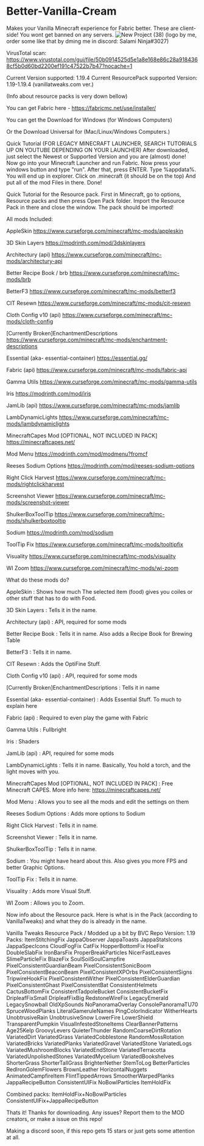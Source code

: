 # Better-Vanilla-Cream
Makes your Vanilla Minecraft experience for Fabric better. These are client-side! You wont get banned on any servers.
![New Project (38)](https://github.com/salrn/Better-Vanilla-Cream/assets/118051474/f14e0c2b-b10f-4317-87bf-2933a35281c1)
(logo by me, order some like that by dming me in discord: Salami Ninja#3027)


VirusTotal scan: https://www.virustotal.com/gui/file/50b0914525d5e1a8e168e86c28a9184368cf5b0d60bd2200ef191c47522b7b47?nocache=1




Current Version supported: 1.19.4
Current ResourcePack supported Version: 1.19-1.19.4 (vanillatweaks.com ver.)

(Info about resource packs is very down bellow)







You can get Fabric here - https://fabricmc.net/use/installer/

You can get the Download for Windows (for Windows Computers)

Or the Download Universal for (Mac/Linux/Windows Computers.)

Quick Tutorial (FOR LEGACY MINECRAFT LAUNCHER, SEARCH TUTORIALS UP ON YOUTUBE DEPENDING ON YOUR LAUNCHER)
After downloaded, just select the Newest or Supported Version and you are (almost) done! Now go into your Minecraft Launcher and run Fabric.
Now press your windows button and type "run". After that, press ENTER. Type %appdata%. You will end up in explorer. Click on .minecraft (it should be on the top)
And put all of the mod Files in there. Done!

Quick Tutorial for the Resource pack. First in Minecraft, go to options, Resource packs and then press Open Pack folder. Import the Resource Pack in there and close the window. The pack should be imported!

All mods Included: 


AppleSkin
https://www.curseforge.com/minecraft/mc-mods/appleskin

3D Skin Layers
https://modrinth.com/mod/3dskinlayers

Architectury (api)
https://www.curseforge.com/minecraft/mc-mods/architectury-api

Better Recipe Book / brb
https://www.curseforge.com/minecraft/mc-mods/brb

BetterF3
https://www.curseforge.com/minecraft/mc-mods/betterf3

CIT Resewn
https://www.curseforge.com/minecraft/mc-mods/cit-resewn

Cloth Config v10 (api)
https://www.curseforge.com/minecraft/mc-mods/cloth-config

[Currently Broken]EnchantmentDescriptions
https://www.curseforge.com/minecraft/mc-mods/enchantment-descriptions

Essential (aka- essential-container)
https://essential.gg/

Fabric (api)
https://www.curseforge.com/minecraft/mc-mods/fabric-api

Gamma Utils
https://www.curseforge.com/minecraft/mc-mods/gamma-utils

Iris
https://modrinth.com/mod/iris

JamLib (api)
https://www.curseforge.com/minecraft/mc-mods/jamlib

LambDynamicLights
https://www.curseforge.com/minecraft/mc-mods/lambdynamiclights

MinecraftCapes Mod [OPTIONAL, NOT INCLUDED IN PACK]
https://minecraftcapes.net/

Mod Menu
https://modrinth.com/mod/modmenu?fromcf

Reeses Sodium Options
https://modrinth.com/mod/reeses-sodium-options

Right Click Harvest
https://www.curseforge.com/minecraft/mc-mods/rightclickharvest

Screenshot Viewer
https://www.curseforge.com/minecraft/mc-mods/screenshot-viewer

ShulkerBoxToolTip
https://www.curseforge.com/minecraft/mc-mods/shulkerboxtooltip

Sodium
https://modrinth.com/mod/sodium

ToolTip Fix
https://www.curseforge.com/minecraft/mc-mods/tooltipfix

Visuality
https://www.curseforge.com/minecraft/mc-mods/visuality

WI Zoom
https://www.curseforge.com/minecraft/mc-mods/wi-zoom

What do these mods do?

AppleSkin : Shows how much The selected item (food) gives you coiles or other stuff that has to do with Food.

3D Skin Layers : Tells it in the name.

Architectury (api) : API, required for some mods

Better Recipe Book : Tells it in name. Also adds a Recipe Book for Brewing Table

BetterF3 : Tells it in name.

CIT Resewn : Adds the OptiFine Stuff.

Cloth Config v10 (api) : API, required for some mods

[Currently Broken]EnchantmentDescriptions : Tells it in name

Essential (aka- essential-container) : Adds Essential Stuff. To much to explain here

Fabric (api) : Required to even play the game with Fabric

Gamma Utils : Fullbright

Iris : Shaders

JamLib (api) : API, required for some mods

LambDynamicLights : Tells it in name. Basically, You hold a torch, and the light moves with you.

MinecraftCapes Mod [OPTIONAL, NOT INCLUDED IN PACK] : Free Minecraft CAPES. More info here: https://minecraftcapes.net/

Mod Menu : Allows you to see all the mods and edit the settings on them

Reeses Sodium Options : Adds more options to Sodium

Right Click Harvest : Tells it in name.

Screenshot Viewer : Tells it in name.

ShulkerBoxToolTip : Tells it in name.

Sodium : You might have heard about this. Also gives you more FPS and better Graphic Options.

ToolTip Fix : Tells it in name.

Visuality : Adds more Visual Stuff.

WI Zoom : Allows you to Zoom.


Now info about the Resource pack. Here is what is in the Pack (according to VanillaTweaks) and what they do is already in the name.

Vanilla Tweaks Resource Pack / Modded up a bit by BVC Repo
Version: 1.19
Packs:
	ItemStitchingFix
	JappaObserver
	JappaToasts
	JappaStatsIcons
	JappaSpecIcons
	CloudFogFix
	CatFix
	HopperBottomFix
	HoeFix
	DoubleSlabFix
	IronBarsFix
	ProperBreakParticles
	NicerFastLeaves
	SlimeParticleFix
	BlazeFix
	SoulSoilSoulCampfire
	PixelConsistentGuardianBeam
	PixelConsistentSonicBoom
	PixelConsistentBeaconBeam
	PixelConsistentXPOrbs
	PixelConsistentSigns
	TripwireHookFix
	PixelConsistentWither
	PixelConsistentElderGuardian
	PixelConsistentGhast
	PixelConsistentBat
	ConsistentHelmets
	CactusBottomFix
	ConsistentTadpoleBucket
	ConsistentBucketFix
	DripleafFixSmall
	DripleafFixBig
	RedstoneWireFix
	LegacyEmerald
	LegacySnowball
	OldXpSounds
	NoPanoramaOverlay
	ConsolePanoramaTU70
	SpruceWoodPlanks
	LiteralGameruleNames
	PingColorIndicator
	WitherHearts
	UnobtrusiveRain
	UnobtrusiveSnow
	LowerFire
	LowerShield
	TransparentPumpkin
	VisualInfestedStoneItems
	ClearBannerPatterns
	Age25Kelp
	GroovyLevers
	QuieterThunder
	RandomCoarseDirtRotation
	VariatedDirt
	VariatedGrass
	VariatedCobblestone
	RandomMossRotation
	VariatedBricks
	VariatedPlanks
	VariatedGravel
	VariatedStone
	VariatedLogs
	VariatedMushroomBlocks
	VariatedEndStone
	VariatedTerracotta
	VariatedUnpolishedStones
	VariatedMycelium
	VariatedBookshelves
	ShorterGrass
	ShorterTallGrass
	BrighterNether
	StemToLog
	BetterParticles
	RedIronGolemFlowers
	BrownLeather
	HorizontalNuggets
	AnimatedCampfireItem
	FlintTippedArrows
	SmootherWarpedPlanks
	JappaRecipeButton
	ConsistentUIFix
	NoBowlParticles
	ItemHoldFix

Combined packs:
	ItemHoldFix+NoBowlParticles
	ConsistentUIFix+JappaRecipeButton


Thats it! Thanks for downloading. Any issues? Report them to the MOD creators, or make a issue on this repo!

Making a discord soon, if this repo gets 15 stars or just gets some attention at all.
